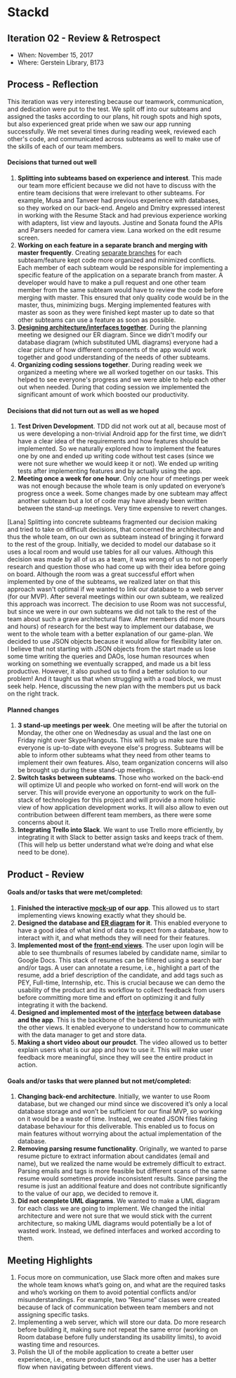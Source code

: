 # Stackd


## Iteration 02 - Review & Retrospect

 * When: November 15, 2017
 * Where: Gerstein Library, B173

## Process - Reflection

This iteration was very interesting because our teamwork, communication, and dedication were put to the test. We split off into our subteams and assigned the tasks according to our plans, hit rough spots and high spots, but also experienced great pride when we saw our app running successfully. We met several times during reading week, reviewed each other's code, and communicated across subteams as well to make use of the skills of each of our team members.

#### Decisions that turned out well

1. **Splitting into subteams based on experience and interest**. This made our team more efficient because we did not have to discuss with the entire team decisions that were irrelevant to other subteams. For example, Musa and Tanveer had previous experience with databases, so they worked on our back-end. Angelo and Dmitry expressed interest in working with the Resume Stack and had previous experience working with adapters, list view and layouts. Justine and Sonata found the APIs and Parsers needed for camera view. Lana worked on the edit resume screen.
2. **Working on each feature in a separate branch and merging with master frequently**. Creating [separate branches](https://github.com/csc301-fall-2017/project-team-12/network) for each subteam/feature kept code more organized and minimized conflicts. Each member of each subteam would be responsible for implementing a specific feature of the application on a separate branch from master. A developer would have to make a pull request and one other team member from the same subteam would have to review the code before merging with master. This ensured that only quality code would be in the master, thus, minimizing bugs. Merging implemented features with master as soon as they were finished kept master up to date so that other subteams can use a feature as soon as possible. 
3. **[Designing architecture/interfaces together](https://docs.google.com/document/d/154vbClCN_BcPWM_iJ9u5pJBstpkhumHQqY8ZJ25W5po/edit?usp=sharing)**. During the planning meeting we designed our ER diagram. Since we didn't modify our database diagram (which substituted UML diagrams) everyone had a clear picture of how different components of the app would work together and good understanding of the needs of other subteams. 
4. **Organizing coding sessions together**. During reading week we organized a meeting where we all worked together on our tasks. This helped to see everyone's progress and we were able to help each other out when needed. During that coding session we implemented the significant amount of work which boosted our productivity. 


#### Decisions that did not turn out as well as we hoped

1. **Test Driven Development**. TDD did not work out at all, because most of us were developing a non-trivial Android app for the first time, we didn’t have a clear idea of the requirements and how features should be implemented. So we naturally explored how to implement the features one by one and ended up writing code without test cases (since we were not sure whether we would keep it or not). We ended up writing tests after implementing features and by actually using the app.
2. **Meeting once a week for one hour**. Only one hour of meetings per week was not enough because the whole team is only updated on everyone’s progress once a week. Some changes made by one subteam may affect another subteam but a lot of code may have already been written between the stand-up meetings. Very time expensive to revert changes.


[Lana]		Splitting into concrete subteams fragmented our decision making and tried to take on difficult decisions, that concerned the architecture and thus the whole team, on our own as subteam instead of bringing it forward to the rest of the group.  Initially, we decided to model our database so it uses a local room and would use tables for all our values. Although this decision was made by all of us as a team, it was wrong of us to not properly research and question those who had come up with their idea before going on board. Although the room was a great successful effort when implemented by one of the subteams, we realized later on that this approach wasn't optimal if we wanted to link our database to a web server (for our MVP). After several meetings within our own subteam, we realized this approach was incorrect. The decision to use Room was not successful, but since we were in our own subteams we did not talk to the rest of the team about such a grave architectural flaw. After members did more (hours and hours) of research for the best way to implement our database, we went to the whole team with a better explanation of our game-plan. We decided to use JSON objects because it would allow for flexibility later on. 	
I believe that not starting with JSON objects from the start made us lose some time writing the queries and DAOs, lose human resources when working on something we eventually scrapped, and made us a bit less productive. However, it also pushed us to find a better solution to our problem! And it taught us that when struggling with a road block, we must seek help. Hence, discussing the new plan with the members put us back on the right track.


#### Planned changes

1. **3 stand-up meetings per week**. One meeting will be after the tutorial on Monday, the other one on Wednesday as usual and the last one on Friday night over Skype/Hangouts. This will help us make sure that everyone is up-to-date with eveyone else's progress. Subteams will be able to inform other subteams what they need from other teams to implement their own features. Also, team organization concerns will also be brought up during these stand-up meetings.
2. **Switch tasks between subteams**. Those who worked on the back-end will optimize UI and people who worked on fornt-end will work on the server. This will provide everyone an opportunity to work on the full-stack of technologies for this project and will provide a more holistic view of how application development works. It will also allow to even out contribution between different team members, as there were some concerns about it.  
3. **Integrating Trello into Slack**. We want to use Trello more efficiently, by integrating it with Slack to better assign tasks and keeps track of them. (This will help us better understand what we’re doing and what else need to be done). 

## Product - Review

#### Goals and/or tasks that were met/completed:

1. **Finished the interactive [mock-up](https://marvelapp.com/51ea43d) of our app**. This allowed us to start implementing views knowing exactly what they should be. 
2. **Designed the database and [ER diagram](https://drive.google.com/file/d/0B_k0GN496C_0azV1TlpzMnJoMmc/view?usp=sharing) for it**. This enabled everyone to have a good idea of what kind of data to expect from a database, how to interact with it, and what methods they will need for their features.  
3. **Implemented most of the [front-end views](https://docs.google.com/presentation/d/1xYqzDtxW5LoD-0PNnPX27Dl2MdutonBh0i8pdaoWmkw/edit?usp=sharing)**. The user upon login will be able to see thumbnails of resumes labeled by candidate name, similar to Google Docs. This stack of resumes can be filtered using a search bar and/or tags. A user can annotate a resume, i.e., highlight a part of the resume, add a brief description of the candidate, and add tags such as PEY, Full-time, Internship, etc. This is crucial because we can demo the usability of the product and its workflow to collect feedback from users before committing more time and effort on optimizing it and fully integrating it with the backend.
4. **Designed and implemented most of the [interface](https://github.com/csc301-fall-2017/project-team-12/tree/master/Stackd/app/src/main/java/com/stackd/stackd/db) between database and the app**.  This is the backbone of the backend to communicate with the other views. It enabled everyone to understand how to communicate with the data manager to get and store data.
5. **Making a short video about our proudct**. The video allowed us to better explain users what is our app and how to use it. This will make user feedback more meaningful, since they will see the entire product in action. 

#### Goals and/or tasks that were planned but not met/completed:


1. **Changing back-end architecture**. Initially, we wanter to use Room database, but we changed our mind since we discovered it’s only a local database storage and won’t be sufficient for our final MVP, so working on it would be a waste of time. Instead, we created JSON files faking database behaviour for this deliverable. This enabled us to focus on main features without worrying about the actual implementation of the database.
2. **Removing parsing resume functionality**. Originally, we wanted to parse resume picture to extract information about candidates (email and name), but we realized the name would be extremely difficult to extract. Parsing emails and tags is more feasible but different scans of the same resume would sometimes provide inconsistent results. Since parsing the resume is just an additional feature and does not contribute significantly to the value of our app, we decided to remove it. 
3. **Did not complete UML diagrams**. We wanted to make a UML diagram for each class we are going to implement. We changed the initial architecture and were not sure that we would stick with the current architecture, so making UML diagrams would potentially be a lot of wasted work. Instead, we defined interfaces and worked according to them.


## Meeting Highlights

1. Focus more on communication, use Slack more often and makes sure the whole team knows what’s going on, and what are the required tasks and who’s working on them to avoid potential conflicts and/or misunderstandings.  For example, two “Resume” classes were created because of lack of communication between team members and not assigning specific tasks.
2. Implementing a web server, which will store our data. Do more research before building it, making sure not repeat the same error (working on Room database before fully understanding its usability limits), to avoid wasting time and resources.
3. Polish the UI of the mobile application to create a better user experience, i.e., ensure product stands out and the user has a better flow when navigating between different views.

